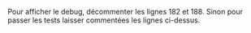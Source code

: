 Pour afficher le debug, décommenter les lignes 182 et 188.
Sinon pour passer les tests laisser commentées les lignes ci-dessus.

